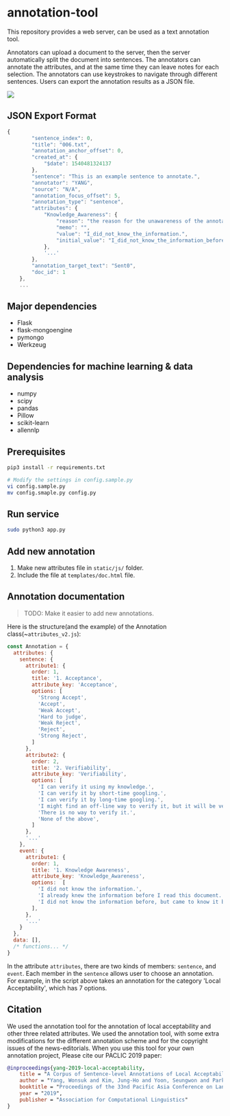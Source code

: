 # annotation-tool

This repository provides a web server, can be used as a text annotation tool.

Annotators can upload a document to the server, then the server automatically split the document into sentences. The annotators can annotate the attributes, and at the same time they can leave notes for each selection. The annotators can use keystrokes to navigate through different sentences. Users can export the annotation results as a JSON file.

<img src="https://github.com/nlpcl-lab/annotation-tool/blob/master/static/img/screenshot.png">


## JSON Export Format

```javascript
{
        "sentence_index": 0, 
        "title": "006.txt", 
        "annotation_anchor_offset": 0, 
        "created_at": {
            "$date": 1540481324137
        }, 
        "sentence": "This is an example sentence to annotate.", 
        "annotator": "YANG", 
        "source": "N/A", 
        "annotation_focus_offset": 5, 
        "annotation_type": "sentence", 
        "attributes": {
            "Knowledge_Awareness": {
                "reason": "the reason for the unawareness of the annotator can be written here.", 
                "memo": "", 
                "value": "I_did_not_know_the_information.", 
                "initial_value": "I_did_not_know_the_information_before,_but_came_to_know_it_by_reading_the_previous_sentences."
            }, 
            '...'
        }, 
        "annotation_target_text": "Sent0", 
        "doc_id": 1
    },
    ...
```

## Major dependencies

- Flask
- flask-mongoengine
- pymongo
- Werkzeug

## Dependencies for machine learning & data analysis

- numpy
- scipy
- pandas
- Pillow
- scikit-learn
- allennlp

## Prerequisites

```bash
pip3 install -r requirements.txt

# Modify the settings in config.sample.py
vi config.sample.py
mv config.smaple.py config.py
```

## Run service

```bash
sudo python3 app.py
```

## Add new annotation

1. Make new attributes file in `static/js/` folder.
2. Include the file at `templates/doc.html` file.

## Annotation documentation

> TODO: Make it easier to add new annotations.

Here is the structure(and the example) of the Annotation class(~`attributes_v2.js`):

```javascript
const Annotation = {
  attributes: {
    sentence: {
      attribute1: {
        order: 1,
        title: '1. Acceptance',
        attribute_key: 'Acceptance',
        options: [
          'Strong Accept',
          'Accept',
          'Weak Accept',
          'Hard to judge',
          'Weak Reject',
          'Reject',
          'Strong Reject',
        ]
      },
      attribute2: {
        order: 2,
        title: '2. Verifiability',
        attribute_key: 'Verifiability',
        options: [
          'I can verify it using my knowledge.',
          'I can verify it by short-time googling.',
          'I can verify it by long-time googling.',
          'I might find an off-line way to verify it, but it will be very hard.',
          'There is no way to verify it.',
          'None of the above',
        ]
      },
      '...'
    },
    event: {
      attribute1: {
        order: 1,
        title: '1. Knowledge Awareness',
        attribute_key: 'Knowledge_Awareness',
        options:  [
          'I did not know the information.',
          'I already knew the information before I read this document.',
          'I did not know the information before, but came to know it by reading the previous sentences.',
        ],
      },
      '...'
    }
  },
  data: [],
  /* functions... */
}
```

In the attribute `attributes`, there are two kinds of members: `sentence`, and `event`.
Each member in the `sentence` allows user to choose an annotation. For example, in the script above takes an annotation for the category 'Local Acceptability', which has 7 options.

## Citation

We used the annotation tool for the annotation of local acceptability and other three related attributes. We used the annotation tool, with some extra modifications for the different annotation scheme and for the copyright issues of the news-editorials.
When you use this tool for your own annotation project, Please cite our PACLIC 2019 paper:
```bibtex
@inproceedings{yang-2019-local-acceptability,
    title = "A Corpus of Sentence-level Annotations of Local Acceptability with Reasons",
    author = "Yang, Wonsuk and Kim, Jung-Ho and Yoon, Seungwon and Park, Chaehun Park, Jong C.",
    booktitle = "Proceedings of the 33nd Pacific Asia Conference on Language, Information and Computation",
    year = "2019",
    publisher = "Association for Computational Linguistics"
}
```
